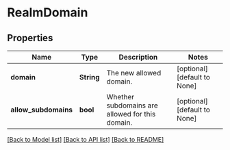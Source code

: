 # RealmDomain

## Properties
Name | Type | Description | Notes
------------ | ------------- | ------------- | -------------
**domain** | **String** | The new allowed domain.  | [optional] [default to None]
**allow_subdomains** | **bool** | Whether subdomains are allowed for this domain.  | [optional] [default to None]

[[Back to Model list]](../README.md#documentation-for-models) [[Back to API list]](../README.md#documentation-for-api-endpoints) [[Back to README]](../README.md)


